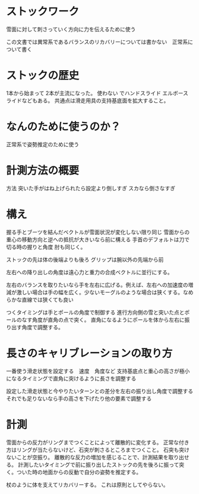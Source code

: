 # ストックワーク

雪面に対して刺さっていく方向に力を伝えるために使う

この文書では異常系であるバランスのリカバリーについては書かない　正常系について書く


# ストックの歴史
1本から始まって  2本が主流になった。
使わない でハンドスライド エルボースライドなどもある。
共通点は滑走用具の支持基底面を拡大すること。

# なんのために使うのか？
正常系で姿勢推定のために使う

# 計測方法の概要
方法 突いた手がはね上げられたら設定より倒しすぎ スカなら倒さなすぎ

# 構え
握る手とブーツを結んだベクトルが雪面状況が変化しない限り同じ
雪面からの重心の移動方向と逆への抵抗が大きいなら前に構える
手首のデフォルトは刀で切る時の握りと角度
肘も同じく。

ストックの先は体の後端よりも後ろ
グリップは腕以外の先端から前

左右への降り出しの角度は遠心力と重力の合成ベクトルに並行にする。

左右のバランスを取りたいなら手を左右に広げる。例えば、左右への加速度の増減が激しい場合は手の幅を広く。少ないモーグルのような場合は狭くする。なめらかな直線では狭くても良い

つくタイミングは手とポールの角度で制御する
進行方向側の雪と突いた点とポールのなす角度が直角の点で突く。
直角になるようにポールを体から左右に振り出す角度で調整する。



# 長さのキャリブレーションの取り方
一番使う滑走状態を設定する　速度　角度など
支持基底点と重心の高さが極小になるタイミングで直角に突けるように長さを調整する

設定した滑走状態と今やりたいターンとの差分を左右の振り出し角度で調整する
それでも足りないなら手の高さを下げたり他の要素で調整する

# 計測

雪面からの反力がリングまでつくことによって離散的に変化する。
正常な付き方はリングが当たらないけど、石突が刺さるところまでつくこと。
石突も突けないことが空振り。
離散的な反力の増加を感じることで、計測結果を取り出せる。
計測したいタイミングで前に振り出したストックの先を後ろに振って突く。ついた時の地面からの反動で自分の姿勢を推定する。

杖のように体を支えてリカバリーする。
これは原則としてやらない。
